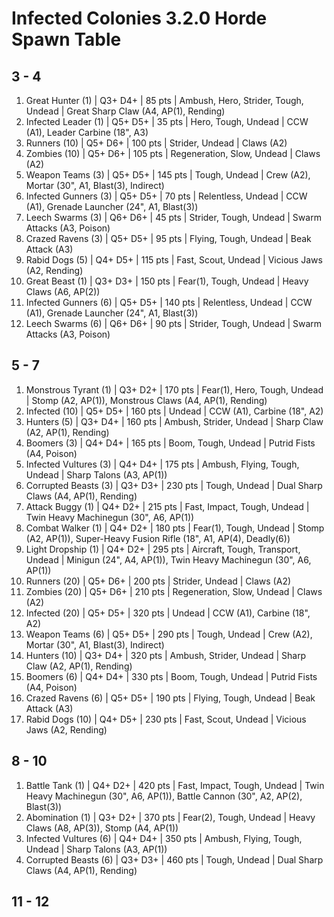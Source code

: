 # Infected Colonies 3.2.0 Horde Spawn Table

## 3 - 4

1. Great Hunter (1) | Q3+ D4+ | 85 pts | Ambush, Hero, Strider, Tough, Undead | Great Sharp Claw (A4, AP(1), Rending)
1. Infected Leader (1) | Q5+ D5+ | 35 pts | Hero, Tough, Undead | CCW (A1), Leader Carbine (18", A3)
1. Runners (10) | Q5+ D6+ | 100 pts | Strider, Undead | Claws (A2)
1. Zombies (10) | Q5+ D6+ | 105 pts | Regeneration, Slow, Undead | Claws (A2)
1. Weapon Teams (3) | Q5+ D5+ | 145 pts | Tough, Undead | Crew (A2), Mortar (30", A1, Blast(3), Indirect)
1. Infected Gunners (3) | Q5+ D5+ | 70 pts | Relentless, Undead | CCW (A1), Grenade Launcher (24", A1, Blast(3))
1. Leech Swarms (3) | Q6+ D6+ | 45 pts | Strider, Tough, Undead | Swarm Attacks (A3, Poison)
1. Crazed Ravens (3) | Q5+ D5+ | 95 pts | Flying, Tough, Undead | Beak Attack (A3)
1. Rabid Dogs (5) | Q4+ D5+ | 115 pts | Fast, Scout, Undead | Vicious Jaws (A2, Rending)
1. Great Beast (1) | Q3+ D3+ | 150 pts | Fear(1), Tough, Undead | Heavy Claws (A6, AP(2))
1. Infected Gunners (6) | Q5+ D5+ | 140 pts | Relentless, Undead | CCW (A1), Grenade Launcher (24", A1, Blast(3))
1. Leech Swarms (6) | Q6+ D6+ | 90 pts | Strider, Tough, Undead | Swarm Attacks (A3, Poison)

## 5 - 7

1. Monstrous Tyrant (1) | Q3+ D2+ | 170 pts | Fear(1), Hero, Tough, Undead | Stomp (A2, AP(1)), Monstrous Claws (A4, AP(1), Rending)
1. Infected (10) | Q5+ D5+ | 160 pts | Undead | CCW (A1), Carbine (18", A2)
1. Hunters (5) | Q3+ D4+ | 160 pts | Ambush, Strider, Undead | Sharp Claw (A2, AP(1), Rending)
1. Boomers (3) | Q4+ D4+ | 165 pts | Boom, Tough, Undead | Putrid Fists (A4, Poison)
1. Infected Vultures (3) | Q4+ D4+ | 175 pts | Ambush, Flying, Tough, Undead | Sharp Talons (A3, AP(1))
1. Corrupted Beasts (3) | Q3+ D3+ | 230 pts | Tough, Undead | Dual Sharp Claws (A4, AP(1), Rending)
1. Attack Buggy (1) | Q4+ D2+ | 215 pts | Fast, Impact, Tough, Undead | Twin Heavy Machinegun (30", A6, AP(1))
1. Combat Walker (1) | Q4+ D2+ | 180 pts | Fear(1), Tough, Undead | Stomp (A2, AP(1)), Super-Heavy Fusion Rifle (18", A1, AP(4), Deadly(6))
1. Light Dropship (1) | Q4+ D2+ | 295 pts | Aircraft, Tough, Transport, Undead | Minigun (24", A4, AP(1)), Twin Heavy Machinegun (30", A6, AP(1))
1. Runners (20) | Q5+ D6+ | 200 pts | Strider, Undead | Claws (A2)
1. Zombies (20) | Q5+ D6+ | 210 pts | Regeneration, Slow, Undead | Claws (A2)
1. Infected (20) | Q5+ D5+ | 320 pts | Undead | CCW (A1), Carbine (18", A2)
1. Weapon Teams (6) | Q5+ D5+ | 290 pts | Tough, Undead | Crew (A2), Mortar (30", A1, Blast(3), Indirect)
1. Hunters (10) | Q3+ D4+ | 320 pts | Ambush, Strider, Undead | Sharp Claw (A2, AP(1), Rending)
1. Boomers (6) | Q4+ D4+ | 330 pts | Boom, Tough, Undead | Putrid Fists (A4, Poison)
1. Crazed Ravens (6) | Q5+ D5+ | 190 pts | Flying, Tough, Undead | Beak Attack (A3)
1. Rabid Dogs (10) | Q4+ D5+ | 230 pts | Fast, Scout, Undead | Vicious Jaws (A2, Rending)

## 8 - 10

1. Battle Tank (1) | Q4+ D2+ | 420 pts | Fast, Impact, Tough, Undead | Twin Heavy Machinegun (30", A6, AP(1)), Battle Cannon (30", A2, AP(2), Blast(3))
1. Abomination (1) | Q3+ D2+ | 370 pts | Fear(2), Tough, Undead | Heavy Claws (A8, AP(3)), Stomp (A4, AP(1))
1. Infected Vultures (6) | Q4+ D4+ | 350 pts | Ambush, Flying, Tough, Undead | Sharp Talons (A3, AP(1))
1. Corrupted Beasts (6) | Q3+ D3+ | 460 pts | Tough, Undead | Dual Sharp Claws (A4, AP(1), Rending)

## 11 - 12
